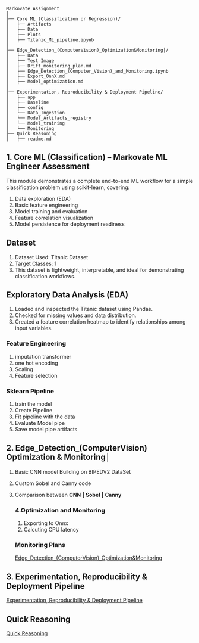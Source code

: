 ```
Markovate Assignment
│
├── Core ML (Classification or Regression)/
│   ├── Artifacts
│   ├── Data
│   ├── Plots
│   ├── Titanic_ML_pipeline.ipynb
│
├── Edge_Detection_(ComputerVision)_Optimization&Monitoring│/
│   ├── Data        
│   ├── Test Image
│   ├── Drift_monitoring_plan.md
│   ├── Edge_Detection_(Computer_Vision)_and_Monitoring.ipynb
│   ├── Export_OnnX.md
│   ├── Model_optimization.md
│ 
├── Experimentation, Reproducibility & Deployment Pipeline/
│   ├── app                 
│   ├── Baseline
│   ├── config                     
│   └── Data_Ingestion
│   └── Model_Artifacts_registry 
│   └── Model_training         
│   └── Monitoring 
├── Quick Reasoning
│   ├── readme.md

```


## 1. Core ML (Classification) – Markovate ML Engineer Assessment
This module demonstrates a complete end-to-end ML workflow for a simple classification problem using scikit-learn, covering:

1. Data exploration (EDA)
2. Basic feature engineering
3. Model training and evaluation
4. Feature correlation visualization
5. Model persistence for deployment readiness

## Dataset
1. Dataset Used: Titanic Dataset
2. Target Classes: 1
3. This dataset is lightweight, interpretable, and ideal for demonstrating classification workflows.

## Exploratory Data Analysis (EDA)
1. Loaded and inspected the Titanic dataset using Pandas.
2. Checked for missing values and data distribution.
3. Created a feature correlation heatmap to identify relationships among input variables.


### Feature Engineering
1. imputation transformer
2. one hot encoding
3. Scaling
4. Feature selection

### Sklearn Pipeline
1. train the model
2. Create Pipeline
3. Fit pipeline with the data
4. Evaluate Model pipe
4. Save model pipe artifacts


## 2. Edge_Detection_(ComputerVision) Optimization & Monitoring│
1. Basic CNN model Building on BIPEDV2 DataSet
2. Custom Sobel and Canny code
3. Comparison between **CNN** **|** **Sobel** **|** **Canny**

    ### 4.Optimization and Monitoring
    1. Exporting to Onnx 
    2. Calcuting CPU latency

    ### Monitoring Plans
    [Edge_Detection_(ComputerVision)_Optimization&Monitoring](Edge_Detection_(ComputerVision)_Optimization&Monitoring/Drift_monitoring_plan.md)

## 3. Experimentation, Reproducibility & Deployment Pipeline
[Experimentation, Reproducibility & Deployment Pipeline](<Experimentation, Reproducibility & Deployment Pipeline/Readme.md>)

## Quick Reasoning
[Quick Reasoning](<Quick Reasoning/readme.md>)